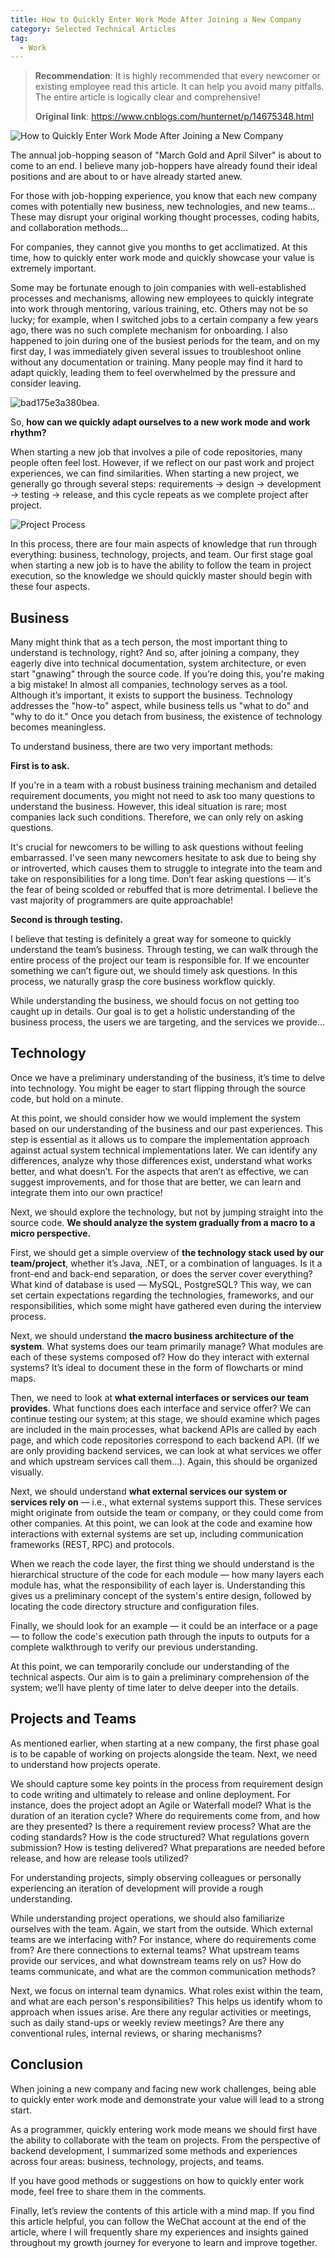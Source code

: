 ```yaml
---
title: How to Quickly Enter Work Mode After Joining a New Company
category: Selected Technical Articles
tag:
  - Work
---
```


> **Recommendation**: It is highly recommended that every newcomer or existing employee read this article. It can help you avoid many pitfalls. The entire article is logically clear and comprehensive!
>
> **Original link**: <https://www.cnblogs.com/hunternet/p/14675348.html>

![How to Quickly Enter Work Mode After Joining a New Company](https://oss.javaguide.cn/github/javaguide/high-quality-technical-articles/work/%E6%96%B0%E5%85%A5%E8%81%8C%E4%B8%80%E5%AE%B6%E5%85%AC%E5%8F%B8%E5%A6%82%E4%BD%95%E5%BF%AB%E9%80%9F%E8%BF%9B%E5%85%A5%E7%8A%B6%E6%80%81.png)

The annual job-hopping season of "March Gold and April Silver" is about to come to an end. I believe many job-hoppers have already found their ideal positions and are about to or have already started anew.

For those with job-hopping experience, you know that each new company comes with potentially new business, new technologies, and new teams... These may disrupt your original working thought processes, coding habits, and collaboration methods...

For companies, they cannot give you months to get acclimatized. At this time, how to quickly enter work mode and quickly showcase your value is extremely important.

Some may be fortunate enough to join companies with well-established processes and mechanisms, allowing new employees to quickly integrate into work through mentoring, various training, etc. Others may not be so lucky; for example, when I switched jobs to a certain company a few years ago, there was no such complete mechanism for onboarding. I also happened to join during one of the busiest periods for the team, and on my first day, I was immediately given several issues to troubleshoot online without any documentation or training. Many people may find it hard to adapt quickly, leading them to feel overwhelmed by the pressure and consider leaving.

![bad175e3a380bea.](https://hunter-picgos.oss-cn-shanghai.aliyuncs.com/picgo/bad175e3a380bea..jpg)

So, **how can we quickly adapt ourselves to a new work mode and work rhythm?**

When starting a new job that involves a pile of code repositories, many people often feel lost. However, if we reflect on our past work and project experiences, we can find similarities. When starting a new project, we generally go through several steps: requirements -> design -> development -> testing -> release, and this cycle repeats as we complete project after project.

![Project Process](https://oss.javaguide.cn/github/javaguide/high-quality-technical-articles/work/image-20220704191430466.png)

In this process, there are four main aspects of knowledge that run through everything: business, technology, projects, and team. Our first stage goal when starting a new job is to have the ability to follow the team in project execution, so the knowledge we should quickly master should begin with these four aspects.

## Business

Many might think that as a tech person, the most important thing to understand is technology, right? And so, after joining a company, they eagerly dive into technical documentation, system architecture, or even start "gnawing" through the source code. If you’re doing this, you're making a big mistake! In almost all companies, technology serves as a tool. Although it’s important, it exists to support the business. Technology addresses the "how-to" aspect, while business tells us "what to do" and "why to do it." Once you detach from business, the existence of technology becomes meaningless.

To understand business, there are two very important methods:

**First is to ask.**

If you're in a team with a robust business training mechanism and detailed requirement documents, you might not need to ask too many questions to understand the business. However, this ideal situation is rare; most companies lack such conditions. Therefore, we can only rely on asking questions.

It's crucial for newcomers to be willing to ask questions without feeling embarrassed. I've seen many newcomers hesitate to ask due to being shy or introverted, which causes them to struggle to integrate into the team and take on responsibilities for a long time. Don’t fear asking questions — it's the fear of being scolded or rebuffed that is more detrimental. I believe the vast majority of programmers are quite approachable!

**Second is through testing.**

I believe that testing is definitely a great way for someone to quickly understand the team’s business. Through testing, we can walk through the entire process of the project our team is responsible for. If we encounter something we can’t figure out, we should timely ask questions. In this process, we naturally grasp the core business workflow quickly.

While understanding the business, we should focus on not getting too caught up in details. Our goal is to get a holistic understanding of the business process, the users we are targeting, and the services we provide…

## Technology

Once we have a preliminary understanding of the business, it’s time to delve into technology. You might be eager to start flipping through the source code, but hold on a minute.

At this point, we should consider how we would implement the system based on our understanding of the business and our past experiences. This step is essential as it allows us to compare the implementation approach against actual system technical implementations later. We can identify any differences, analyze why those differences exist, understand what works better, and what doesn’t. For the aspects that aren’t as effective, we can suggest improvements, and for those that are better, we can learn and integrate them into our own practice!

Next, we should explore the technology, but not by jumping straight into the source code. **We should analyze the system gradually from a macro to a micro perspective.**

First, we should get a simple overview of **the technology stack used by our team/project**, whether it’s Java, .NET, or a combination of languages. Is it a front-end and back-end separation, or does the server cover everything? What kind of database is used — MySQL, PostgreSQL? This way, we can set certain expectations regarding the technologies, frameworks, and our responsibilities, which some might have gathered even during the interview process.

Next, we should understand **the macro business architecture of the system**. What systems does our team primarily manage? What modules are each of these systems composed of? How do they interact with external systems? It’s ideal to document these in the form of flowcharts or mind maps.

Then, we need to look at **what external interfaces or services our team provides**. What functions does each interface and service offer? We can continue testing our system; at this stage, we should examine which pages are included in the main processes, what backend APIs are called by each page, and which code repositories correspond to each backend API. (If we are only providing backend services, we can look at what services we offer and which upstream services call them…). Again, this should be organized visually.

Next, we should understand **what external services our system or services rely on** — i.e., what external systems support this. These services might originate from outside the team or company, or they could come from other companies. At this point, we can look at the code and examine how interactions with external systems are set up, including communication frameworks (REST, RPC) and protocols.

When we reach the code layer, the first thing we should understand is the hierarchical structure of the code for each module — how many layers each module has, what the responsibility of each layer is. Understanding this gives us a preliminary concept of the system's entire design, followed by locating the code directory structure and configuration files.

Finally, we should look for an example — it could be an interface or a page — to follow the code's execution path through the inputs to outputs for a complete walkthrough to verify our previous understanding.

At this point, we can temporarily conclude our understanding of the technical aspects. Our aim is to gain a preliminary comprehension of the system; we’ll have plenty of time later to delve deeper into the details.

## Projects and Teams

As mentioned earlier, when starting at a new company, the first phase goal is to be capable of working on projects alongside the team. Next, we need to understand how projects operate.

We should capture some key points in the process from requirement design to code writing and ultimately to release and online deployment. For instance, does the project adopt an Agile or Waterfall model? What is the duration of an iteration cycle? Where do requirements come from, and how are they presented? Is there a requirement review process? What are the coding standards? How is the code structured? What regulations govern submission? How is testing delivered? What preparations are needed before release, and how are release tools utilized?

For understanding projects, simply observing colleagues or personally experiencing an iteration of development will provide a rough understanding.

While understanding project operations, we should also familiarize ourselves with the team. Again, we start from the outside. Which external teams are we interfacing with? For instance, where do requirements come from? Are there connections to external teams? What upstream teams provide our services, and what downstream teams rely on us? How do teams communicate, and what are the common communication methods?

Next, we focus on internal team dynamics. What roles exist within the team, and what are each person's responsibilities? This helps us identify whom to approach when issues arise. Are there any regular activities or meetings, such as daily stand-ups or weekly review meetings? Are there any conventional rules, internal reviews, or sharing mechanisms?

## Conclusion

When joining a new company and facing new work challenges, being able to quickly enter work mode and demonstrate your value will lead to a strong start.

As a programmer, quickly entering work mode means we should first have the ability to collaborate with the team on projects. From the perspective of backend development, I summarized some methods and experiences across four areas: business, technology, projects, and teams.

If you have good methods or suggestions on how to quickly enter work mode, feel free to share them in the comments.

Finally, let’s review the contents of this article with a mind map. If you find this article helpful, you can follow the WeChat account at the end of the article, where I will frequently share my experiences and insights gained throughout my growth journey for everyone to learn and improve together.

<!-- @include: @article-footer.snippet.md -->
